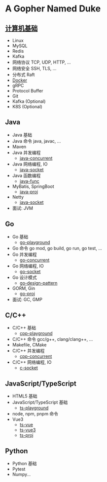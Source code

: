 # A Gopher Named Duke

## [计算机基础](https://161043261.github.io/)

- Linux
- MySQL
- Redis
- Kafka
- 网络协议 TCP, UDP, HTTP, ...
- 网络安全 SSH, TLS, ...
- 分布式 Raft
- [Docker](./docker/)
- gRPC
- Protocol Buffer
- Git
- Kafka (Optional)
- K8S (Optional)

## Java

- Java 基础
- Java 命令 java, javac, ...
- Maven
- Java 并发编程
  - [java-concurrent](./java-concurrent/)
- Java 网络编程, IO
  - [java-socket](./java-socket)
- Java 函数编程
  - [java-func](./java-func/)
- MyBatis, SpringBoot
  - [java-proj](./java-proj/)
- Netty
  - [java-socket](./java-socket/)
- 面试: JVM

## Go

- Go 基础
  - [go-playground](./go-playground/)
- Go 命令 go mod, go build, go run, go test, ...
- Go 并发编程
  - [go-concurrent](./go-concurrent/)
- Go 网络编程, IO
  - [go-socket](./go-socket/)
- Go 设计模式
  - [go-design-pattern](./go-design-pattern/)
- GORM, Gin
  - [go-proj](./go-proj/)
- 面试: GC, GMP

## C/C++

- C/C++ 基础
  - [cpp-playground](./cpp-playground/)
- C/C++ 命令 gcc/g++, clang/clang++, ...
- Makefile, CMake
- C/C++ 并发编程
  - [cpp-concurrent](./cpp-concurrent/)
- C/C++ 网络编程, IO
  - [c-socket](./c-socket/)

## JavaScript/TypeScript

- HTML5 基础
- JavaScript/TypeScript 基础
  - [ts-playground](./ts-playground/)
- node, npm, pnpm 命令
- Vue3
  - [ts-vue](./ts-vue/)
  - [ts-vue3](./ts-vue3/)
  - [ts-proj](./ts-proj/)

## Python

- Python 基础
- Pytest
- Numpy...
